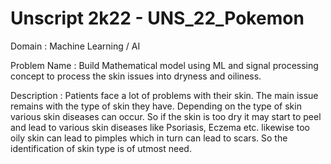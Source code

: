 # Unscript 2k22 - UNS_22_Pokemon
Domain : Machine Learning / AI

Problem Name : Build Mathematical model using ML and signal processing concept to process the skin issues into dryness and oiliness.

Description : Patients face a lot of problems with their skin. The main issue remains with the type of skin they have. Depending on the type of skin various skin diseases can occur. So if the skin is too dry it may start to peel and lead to various skin diseases like Psoriasis, Eczema etc. likewise too oily skin can lead to pimples which in turn can lead to scars. So the identification of skin type is of utmost need.

